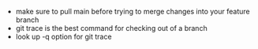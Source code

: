 -   make sure to pull main before trying to merge changes into your feature branch
-   git trace is the best command for checking out of a branch
-   look up -q option for git trace
